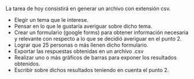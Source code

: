 La tarea de hoy consistirá en generar un archivo con extensión csv.

- Elegir un tema que le interese.
- Pensar en lo que le gustaría averiguar sobre dicho tema.
- Crear un formulario (google forms) para obtener información necesaria y relevante con respecto a lo que se decidió averiguar en el punto 2.
- Lograr que 25 personas o más llenen dicho formulario.
- Exportar las respuestas obtenidas en un archivo .csv
- Realizar uno o más gráficos de barras para exponer los resultados obtenidos.
- Escribir sobre dichos resultados teniendo en cuenta el punto 2.
